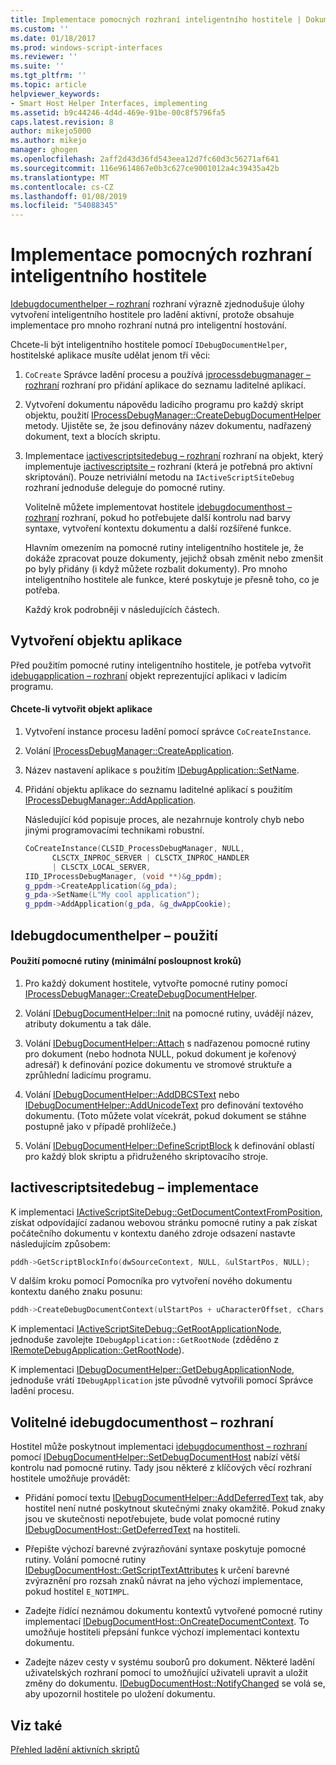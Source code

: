 ```yaml
---
title: Implementace pomocných rozhraní inteligentního hostitele | Dokumentace Microsoftu
ms.custom: ''
ms.date: 01/18/2017
ms.prod: windows-script-interfaces
ms.reviewer: ''
ms.suite: ''
ms.tgt_pltfrm: ''
ms.topic: article
helpviewer_keywords:
- Smart Host Helper Interfaces, implementing
ms.assetid: b9c44246-4d4d-469e-91be-00c8f5796fa5
caps.latest.revision: 8
author: mikejo5000
ms.author: mikejo
manager: ghogen
ms.openlocfilehash: 2aff2d43d36fd543eea12d7fc60d3c56271af641
ms.sourcegitcommit: 116e9614867e0b3c627ce9001012a4c39435a42b
ms.translationtype: MT
ms.contentlocale: cs-CZ
ms.lasthandoff: 01/08/2019
ms.locfileid: "54088345"
---
```

# <a name="implementing-smart-host-helper-interfaces"></a>Implementace pomocných rozhraní inteligentního hostitele
[Idebugdocumenthelper – rozhraní](../winscript/reference/idebugdocumenthelper-interface.md) rozhraní výrazně zjednodušuje úlohy vytvoření inteligentního hostitele pro ladění aktivní, protože obsahuje implementace pro mnoho rozhraní nutná pro inteligentní hostování.  
  
 Chcete-li být inteligentního hostitele pomocí `IDebugDocumentHelper`, hostitelské aplikace musíte udělat jenom tři věci:  
  
1. `CoCreate` Správce ladění procesu a používá [iprocessdebugmanager – rozhraní](../winscript/reference/iprocessdebugmanager-interface.md) rozhraní pro přidání aplikace do seznamu laditelné aplikací.  
  
2. Vytvoření dokumentu nápovědu ladicího programu pro každý skript objektu, použití [IProcessDebugManager::CreateDebugDocumentHelper](../winscript/reference/iprocessdebugmanager-createdebugdocumenthelper.md) metody. Ujistěte se, že jsou definovány název dokumentu, nadřazený dokument, text a blocích skriptu.  
  
3. Implementace [iactivescriptsitedebug – rozhraní](../winscript/reference/iactivescriptsitedebug-interface.md) rozhraní na objekt, který implementuje [iactivescriptsite –](../winscript/reference/iactivescriptsite.md) rozhraní (která je potřebná pro aktivní skriptování). Pouze netriviální metodu na `IActiveScriptSiteDebug` rozhraní jednoduše deleguje do pomocné rutiny.  
  
   Volitelně můžete implementovat hostitele [idebugdocumenthost – rozhraní](../winscript/reference/idebugdocumenthost-interface.md) rozhraní, pokud ho potřebujete další kontrolu nad barvy syntaxe, vytvoření kontextu dokumentu a další rozšířené funkce.  
  
   Hlavním omezením na pomocné rutiny inteligentního hostitele je, že dokáže zpracovat pouze dokumenty, jejichž obsah změnit nebo zmenšit po byly přidány (i když můžete rozbalit dokumenty). Pro mnoho inteligentního hostitele ale funkce, které poskytuje je přesně toho, co je potřeba.  
  
   Každý krok podrobněji v následujících částech.  
  
## <a name="create-an-application-object"></a>Vytvoření objektu aplikace  
 Před použitím pomocné rutiny inteligentního hostitele, je potřeba vytvořit [idebugapplication – rozhraní](../winscript/reference/idebugapplication-interface.md) objekt reprezentující aplikaci v ladicím programu.  
  
#### <a name="to-create-an-application-object"></a>Chcete-li vytvořit objekt aplikace  
  
1.  Vytvoření instance procesu ladění pomocí správce `CoCreateInstance`.  
  
2.  Volání [IProcessDebugManager::CreateApplication](../winscript/reference/iprocessdebugmanager-createapplication.md).  
  
3.  Název nastavení aplikace s použitím [IDebugApplication::SetName](../winscript/reference/idebugapplication-setname.md).  
  
4.  Přidání objektu aplikace do seznamu laditelné aplikací s použitím [IProcessDebugManager::AddApplication](../winscript/reference/iprocessdebugmanager-addapplication.md).  
  
     Následující kód popisuje proces, ale nezahrnuje kontroly chyb nebo jinými programovacími technikami robustní.  
  
    ```cpp
    CoCreateInstance(CLSID_ProcessDebugManager, NULL,  
          CLSCTX_INPROC_SERVER | CLSCTX_INPROC_HANDLER  
          | CLSCTX_LOCAL_SERVER,  
    IID_IProcessDebugManager, (void **)&g_ppdm);  
    g_ppdm->CreateApplication(&g_pda);  
    g_pda->SetName(L"My cool application");  
    g_ppdm->AddApplication(g_pda, &g_dwAppCookie);  
    ```  
  
## <a name="using-idebugdocumenthelper"></a>Idebugdocumenthelper – použití  
  
#### <a name="to-use-the-helper-minimal-sequence-of-steps"></a>Použití pomocné rutiny (minimální posloupnost kroků)  
  
1.  Pro každý dokument hostitele, vytvořte pomocné rutiny pomocí [IProcessDebugManager::CreateDebugDocumentHelper](../winscript/reference/iprocessdebugmanager-createdebugdocumenthelper.md).  
  
2.  Volání [IDebugDocumentHelper::Init](../winscript/reference/idebugdocumenthelper-init.md) na pomocné rutiny, uvádějí název, atributy dokumentu a tak dále.  
  
3.  Volání [IDebugDocumentHelper::Attach](../winscript/reference/idebugdocumenthelper-attach.md) s nadřazenou pomocné rutiny pro dokument (nebo hodnota NULL, pokud dokument je kořenový adresář) k definování pozice dokumentu ve stromové struktuře a zprůhlední ladicímu programu.  
  
4.  Volání [IDebugDocumentHelper::AddDBCSText](../winscript/reference/idebugdocumenthelper-adddbcstext.md) nebo [IDebugDocumentHelper::AddUnicodeText](../winscript/reference/idebugdocumenthelper-addunicodetext.md) pro definování textového dokumentu. (Toto můžete volat vícekrát, pokud dokument se stáhne postupně jako v případě prohlížeče.)  
  
5.  Volání [IDebugDocumentHelper::DefineScriptBlock](../winscript/reference/idebugdocumenthelper-definescriptblock.md) k definování oblastí pro každý blok skriptu a přidruženého skriptovacího stroje.  
  
## <a name="implementing-iactivescriptsitedebug"></a>Iactivescriptsitedebug – implementace  
 K implementaci [IActiveScriptSiteDebug::GetDocumentContextFromPosition](../winscript/reference/iactivescriptsitedebug-getdocumentcontextfromposition.md), získat odpovídající zadanou webovou stránku pomocné rutiny a pak získat počátečního dokumentu v kontextu daného zdroje odsazení nastavte následujícím způsobem:  
  
```cpp
pddh->GetScriptBlockInfo(dwSourceContext, NULL, &ulStartPos, NULL);  
```  
  
 V dalším kroku pomocí Pomocníka pro vytvoření nového dokumentu kontextu daného znaku posunu:  
  
```cpp
pddh->CreateDebugDocumentContext(ulStartPos + uCharacterOffset, cChars, &pddcNew);  
```  
  
 K implementaci [IActiveScriptSiteDebug::GetRootApplicationNode](../winscript/reference/iactivescriptsitedebug-getrootapplicationnode.md), jednoduše zavolejte `IDebugApplication::GetRootNode` (zděděno z [IRemoteDebugApplication::GetRootNode](../winscript/reference/iremotedebugapplication-getrootnode.md)).  
  
 K implementaci [IDebugDocumentHelper::GetDebugApplicationNode](../winscript/reference/idebugdocumenthelper-getdebugapplicationnode.md), jednoduše vrátí `IDebugApplication` jste původně vytvořili pomocí Správce ladění procesu.  
  
## <a name="the-optional-idebugdocumenthost-interface"></a>Volitelné idebugdocumenthost – rozhraní  
 Hostitel může poskytnout implementaci [idebugdocumenthost – rozhraní](../winscript/reference/idebugdocumenthost-interface.md) pomocí [IDebugDocumentHelper::SetDebugDocumentHost](../winscript/reference/idebugdocumenthelper-setdebugdocumenthost.md) nabízí větší kontrolu nad pomocné rutiny. Tady jsou některé z klíčových věcí rozhraní hostitele umožňuje provádět:  
  
-   Přidání pomocí textu [IDebugDocumentHelper::AddDeferredText](../winscript/reference/idebugdocumenthelper-adddeferredtext.md) tak, aby hostitel není nutné poskytnout skutečnými znaky okamžitě. Pokud znaky jsou ve skutečnosti nepotřebujete, bude volat pomocné rutiny [IDebugDocumentHost::GetDeferredText](../winscript/reference/idebugdocumenthost-getdeferredtext.md) na hostiteli.  
  
-   Přepište výchozí barevné zvýrazňování syntaxe poskytuje pomocné rutiny. Volání pomocné rutiny [IDebugDocumentHost::GetScriptTextAttributes](../winscript/reference/idebugdocumenthost-getscripttextattributes.md) k určení barevné zvýraznění pro rozsah znaků návrat na jeho výchozí implementace, pokud hostitel `E_NOTIMPL`.  
  
-   Zadejte řídící neznámou dokumentu kontextů vytvořené pomocné rutiny implementací [IDebugDocumentHost::OnCreateDocumentContext](../winscript/reference/idebugdocumenthost-oncreatedocumentcontext.md). To umožňuje hostiteli přepsání funkce výchozí implementaci kontextu dokumentu.  
  
-   Zadejte název cesty v systému souborů pro dokument. Některé ladění uživatelských rozhraní pomocí to umožňující uživateli upravit a uložit změny do dokumentu. [IDebugDocumentHost::NotifyChanged](../winscript/reference/idebugdocumenthost-notifychanged.md) se volá se, aby upozornil hostitele po uložení dokumentu.  
  
## <a name="see-also"></a>Viz také  
 [Přehled ladění aktivních skriptů](../winscript/active-script-debugging-overview.md)